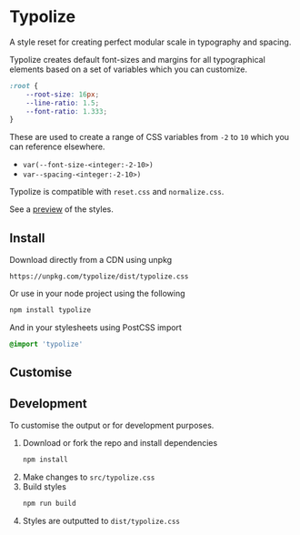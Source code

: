 # Typolize

A style reset for creating perfect modular scale in typography and spacing.

Typolize creates default font-sizes and margins for all typographical elements based on a set of variables which you can customize.

```css
:root {
    --root-size: 16px;
    --line-ratio: 1.5;
    --font-ratio: 1.333;
}
```

These are used to create a range of CSS variables from `-2` to `10` which you can reference elsewhere.

- `var(--font-size-<integer:-2-10>)`
- `var--spacing-<integer:-2-10>)`

Typolize is compatible with `reset.css` and `normalize.css`.

See a [preview](https://typolize.limitlessloop.now.sh/) of the styles.


## Install

Download directly from a CDN using unpkg

```
https://unpkg.com/typolize/dist/typolize.css
```

Or use in your node project using the following

```bash
npm install typolize
```

And in your stylesheets using PostCSS import

```css
@import 'typolize'
```

## Customise



## Development

To customise the output or for development purposes.

1. Download or fork the repo and install dependencies
    ```bash
    npm install
    ```
2. Make changes to `src/typolize.css`
3. Build styles
    ```bash
    npm run build
    ```
4. Styles are outputted to `dist/typolize.css`

